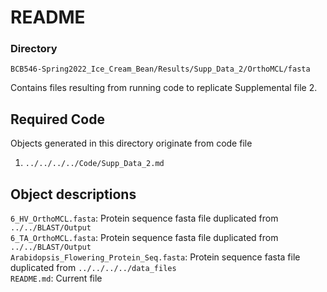 # README

### Directory
`BCB546-Spring2022_Ice_Cream_Bean/Results/Supp_Data_2/OrthoMCL/fasta`  

Contains files resulting from running code to replicate Supplemental file 2.
## Required Code
Objects generated in this directory originate from code file

1. `../../../../Code/Supp_Data_2.md`


## Object descriptions

`6_HV_OrthoMCL.fasta`: Protein sequence fasta file duplicated from `../../BLAST/Output`  
`6_TA_OrthoMCL.fasta`: Protein sequence fasta file duplicated from `../../BLAST/Output`  
`Arabidopsis_Flowering_Protein_Seq.fasta`: Protein sequence fasta file duplicated from `../../../../data_files`  
`README.md`: Current file
